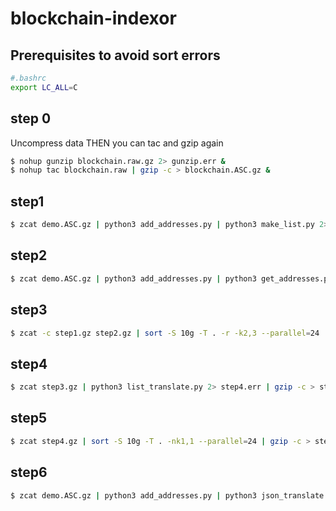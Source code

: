 # blockchain-indexor

## Prerequisites to avoid sort errors
```sh
#.bashrc
export LC_ALL=C
```

## step 0
Uncompress data THEN you can tac and gzip again
```sh
$ nohup gunzip blockchain.raw.gz 2> gunzip.err &
$ nohup tac blockchain.raw | gzip -c > blockchain.ASC.gz &
```

## step1
```sh
$ zcat demo.ASC.gz | python3 add_addresses.py | python3 make_list.py 2> step1.err | gzip -c > step1.gz
```

## step2
```sh
$ zcat demo.ASC.gz | python3 add_addresses.py | python3 get_addresses.py 2> step2.err | sort -T. -S10g --parallel=24 -k1,1 -k2,2n | awk 'BEGIN{old="none";}{if ($1!=old) print $0; old=$1;}' | sort -T. -S 10g --parallel=24 -nk2,2 | awk '{print "-",$1,NR-1;}' | gzip -c > step2.gz
```

## step3
```sh
$ zcat -c step1.gz step2.gz | sort -S 10g -T . -r -k2,3 --parallel=24 | cut -d" " -f1,3 | gzip -c > step3.gz
```

## step4
```sh
$ zcat step3.gz | python3 list_translate.py 2> step4.err | gzip -c > step4.gz
```

## step5
```sh
$ zcat step4.gz | sort -S 10g -T . -nk1,1 --parallel=24 | gzip -c > step5.gz
```

## step6
```sh
$ zcat demo.ASC.gz | python3 add_addresses.py | python3 json_translate.py --file step5.gz 2> step6.err | gzip -c > step6.gz
```
